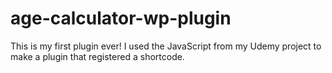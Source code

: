 # age-calculator-wp-plugin

This is my first plugin ever!
I used the JavaScript from my Udemy project to make a plugin that registered a shortcode.
